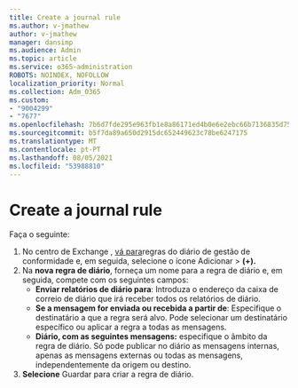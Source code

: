 ```yaml
---
title: Create a journal rule
ms.author: v-jmathew
author: v-jmathew
manager: dansimp
ms.audience: Admin
ms.topic: article
ms.service: o365-administration
ROBOTS: NOINDEX, NOFOLLOW
localization_priority: Normal
ms.collection: Adm_O365
ms.custom:
- "9004299"
- "7677"
ms.openlocfilehash: 7b6d7fde295e963fb1e8a86171ed4b0e6e2ebc66b7136835d75f5f8c1b19f9de
ms.sourcegitcommit: b5f7da89a650d2915dc652449623c78be6247175
ms.translationtype: MT
ms.contentlocale: pt-PT
ms.lasthandoff: 08/05/2021
ms.locfileid: "53988810"
---
```

# <a name="create-a-journal-rule"></a>Create a journal rule

Faça o seguinte:

1. No centro de Exchange , [vá para](https://go.microsoft.com/fwlink/p/?linkid=2059104)regras do diário de gestão de conformidade e, em seguida, selecione o ícone Adicionar   >   **(+).**
2. Na **nova regra de diário**, forneça um nome para a regra de diário e, em seguida, compete com os seguintes campos:  
    - **Enviar relatórios de diário para**: Introduza o endereço da caixa de correio de diário que irá receber todos os relatórios de diário.  
    - **Se a mensagem for enviada ou recebida a partir de**: Especifique o destinatário a que a regra será alvo. Pode selecionar um destinatário específico ou aplicar a regra a todas as mensagens.  
    - **Diário, com as seguintes mensagens:** especifique o âmbito da regra de diário. Só pode publicar no diário as mensagens internas, apenas as mensagens externas ou todas as mensagens, independentemente da origem ou destino.
3. **Selecione** Guardar para criar a regra de diário.
